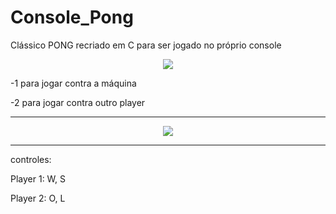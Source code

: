# Console_Pong
Clássico PONG recriado em C para ser jogado no próprio console

<p align = "center">
<img src="https://user-images.githubusercontent.com/70926962/133839860-0cce3f1a-40b3-43b5-8656-994ffc7db385.png">
</p>

-1 para jogar contra a máquina

-2 para jogar contra outro player

-------------------------------------------------------------------------------------------------------------------

<p align = "center">
<img src="https://user-images.githubusercontent.com/70926962/133840498-6f1fc7ff-5f1b-40a8-b501-bee5c4725ad9.png">
</p>

--------------------------------------------------------------------------------------------------------------------

controles:

Player 1: W, S 

Player 2: O, L
